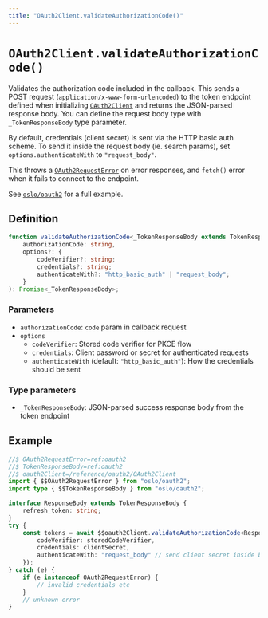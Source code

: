 ```yaml
---
title: "OAuth2Client.validateAuthorizationCode()"
---
```


# `OAuth2Client.validateAuthorizationCode()`

Validates the authorization code included in the callback. This sends a POST request (`application/x-www-form-urlencoded`) to the token endpoint defined when initializing [`OAuth2Client`](ref:oauth2) and returns the JSON-parsed response body. You can define the request body type with `_TokenResponseBody` type parameter.

By default, credentials (client secret) is sent via the HTTP basic auth scheme. To send it inside the request body (ie. search params), set `options.authenticateWith` to `"request_body"`.

This throws a [`OAuth2RequestError`](ref:oauth2) on error responses, and `fetch()` error when it fails to connect to the endpoint.

See [`oslo/oauth2`](/reference/oauth2) for a full example.

## Definition

```ts
function validateAuthorizationCode<_TokenResponseBody extends TokenResponseBody>(
	authorizationCode: string,
	options?: {
		codeVerifier?: string;
		credentials?: string;
		authenticateWith?: "http_basic_auth" | "request_body";
	}
): Promise<_TokenResponseBody>;
```

### Parameters

- `authorizationCode`: `code` param in callback request
- `options`
  - `codeVerifier`: Stored code verifier for PKCE flow
  - `credentials`: Client password or secret for authenticated requests
  - `authenticateWith` (default: `"http_basic_auth"`): How the credentials should be sent

### Type parameters

- `_TokenResponseBody`: JSON-parsed success response body from the token endpoint

## Example

```ts
//$ OAuth2RequestError=ref:oauth2
//$ TokenResponseBody=ref:oauth2
//$ oauth2Client=/reference/oauth2/OAuth2Client
import { $$OAuth2RequestError } from "oslo/oauth2";
import type { $$TokenResponseBody } from "oslo/oauth2";

interface ResponseBody extends TokenResponseBody {
	refresh_token: string;
}
try {
	const tokens = await $$oauth2Client.validateAuthorizationCode<ResponseBody>(code, {
		codeVerifier: storedCodeVerifier,
		credentials: clientSecret,
		authenticateWith: "request_body" // send client secret inside body
	});
} catch (e) {
	if (e instanceof OAuth2RequestError) {
		// invalid credentials etc
	}
	// unknown error
}
```
